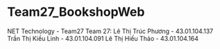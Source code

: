 # Team27_BookshopWeb
NET Technology - Team27
Team 27:
Lê Thị Trúc Phương - 43.01.104.137
Trần Thị Kiều Linh - 43.01.104.091
Lê Thị Hiếu Thảo - 43.01.104.164
